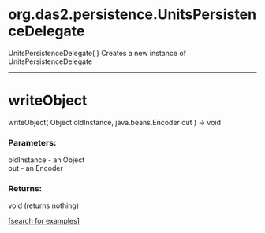 # org.das2.persistence.UnitsPersistenceDelegate
UnitsPersistenceDelegate( )
Creates a new instance of UnitsPersistenceDelegate

***
<a name="writeObject"></a>
# writeObject
writeObject( Object oldInstance, java.beans.Encoder out ) &rarr; void



### Parameters:
oldInstance - an Object
<br>out - an Encoder

### Returns:
void (returns nothing)


<a href="https://github.com/autoplot/dev/search?q=writeObject&unscoped_q=writeObject">[search for examples]</a>


